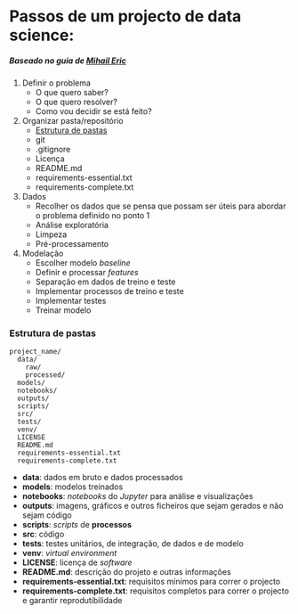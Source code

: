 # Passos de um projecto de data science:
##### Baseado no guia de [Mihail Eric](https://www.mihaileric.com/posts/setting-up-a-machine-learning-project/)

1. Definir o problema
	- O que quero saber?
 	- O que quero resolver?
 	- Como vou decidir se está feito?
2. Organizar pasta/repositório
	- [Estrutura de pastas](#estrutura-de-pastas)
	- git
	- .gitignore
	- Licença
	- README.md
	- requirements-essential.txt
	- requirements-complete.txt
3. Dados
	- Recolher os dados que se pensa que possam ser úteis para abordar o problema definido no ponto 1
	- Análise exploratória
	- Limpeza
	- Pré-processamento
4. Modelação
	- Escolher modelo *baseline*
	- Definir e processar *features*
	- Separação em dados de treino e teste
	- Implementar processos de treino e teste
	- Implementar testes
	- Treinar modelo

### Estrutura de pastas
```
project_name/
  data/
    raw/
    processed/
  models/
  notebooks/
  outputs/
  scripts/
  src/
  tests/
  venv/
  LICENSE
  README.md
  requirements-essential.txt
  requirements-complete.txt
```

- **data**: dados em bruto e dados processados
- **models**: modelos treinados
- **notebooks**: *notebooks* do *Jupyter* para análise e visualizações
- **outputs**: imagens, gráficos e outros ficheiros que sejam gerados e não sejam código
- **scripts**: *scripts* de **processos**
- **src**: código
- **tests**: testes unitários, de integração, de dados e de modelo
- **venv**: *virtual environment*
- **LICENSE**: licença de *software*
- **README.md**: descrição do projeto e outras informações
- **requirements-essential.txt**: requisitos mínimos para correr o projecto
- **requirements-complete.txt**: requisitos completos para correr o projecto e garantir reprodutibilidade
